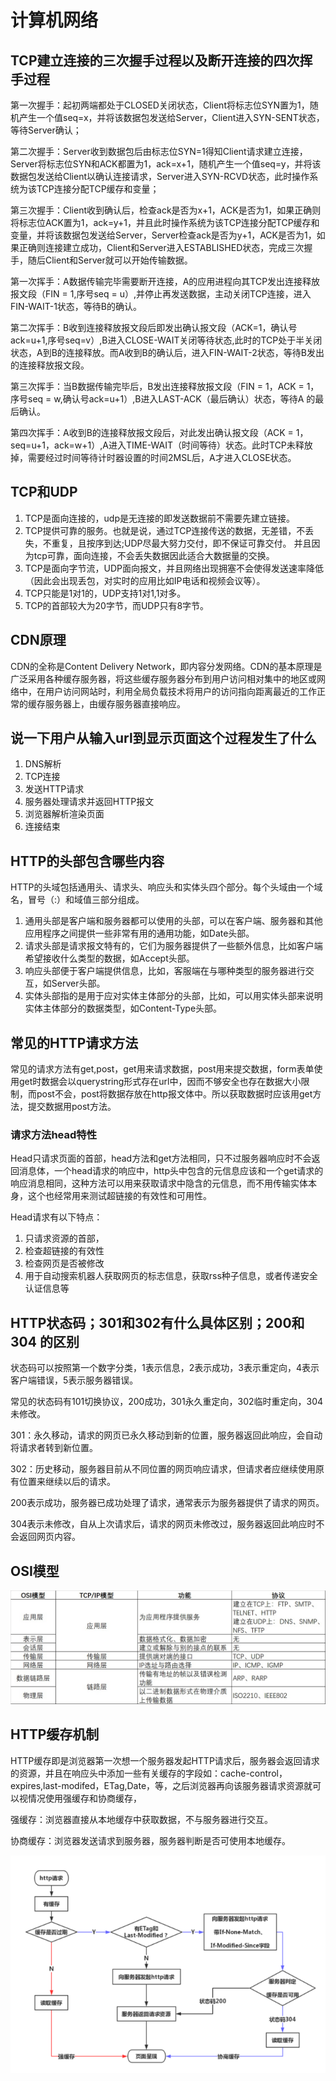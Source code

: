 # 计算机网络

## TCP建立连接的三次握手过程以及断开连接的四次挥手过程

第一次握手：起初两端都处于CLOSED关闭状态，Client将标志位SYN置为1，随机产生一个值seq=x，并将该数据包发送给Server，Client进入SYN-SENT状态，等待Server确认；

第二次握手：Server收到数据包后由标志位SYN=1得知Client请求建立连接，Server将标志位SYN和ACK都置为1，ack=x+1，随机产生一个值seq=y，并将该数据包发送给Client以确认连接请求，Server进入SYN-RCVD状态，此时操作系统为该TCP连接分配TCP缓存和变量；

第三次握手：Client收到确认后，检查ack是否为x+1，ACK是否为1，如果正确则将标志位ACK置为1，ack=y+1，并且此时操作系统为该TCP连接分配TCP缓存和变量，并将该数据包发送给Server，Server检查ack是否为y+1，ACK是否为1，如果正确则连接建立成功，Client和Server进入ESTABLISHED状态，完成三次握手，随后Client和Server就可以开始传输数据。



第一次挥手：A数据传输完毕需要断开连接，A的应用进程向其TCP发出连接释放报文段（FIN = 1,序号seq = u）,并停止再发送数据，主动关闭TCP连接，进入FIN-WAIT-1状态，等待B的确认。

第二次挥手：B收到连接释放报文段后即发出确认报文段（ACK=1，确认号ack=u+1,序号seq=v）,B进入CLOSE-WAIT关闭等待状态,此时的TCP处于半关闭状态，A到B的连接释放。而A收到B的确认后，进入FIN-WAIT-2状态，等待B发出的连接释放报文段。

第三次挥手：当B数据传输完毕后，B发出连接释放报文段（FIN = 1，ACK = 1，序号seq = w,确认号ack=u+1）,B进入LAST-ACK（最后确认）状态，等待A 的最后确认。

第四次挥手：A收到B的连接释放报文段后，对此发出确认报文段（ACK = 1，seq=u+1，ack=w+1）,A进入TIME-WAIT（时间等待）状态。此时TCP未释放掉，需要经过时间等待计时器设置的时间2MSL后，A才进入CLOSE状态。



## TCP和UDP

1. TCP是面向连接的，udp是无连接的即发送数据前不需要先建立链接。
2. TCP提供可靠的服务。也就是说，通过TCP连接传送的数据，无差错，不丢失，不重复，且按序到达;UDP尽最大努力交付，即不保证可靠交付。 并且因为tcp可靠，面向连接，不会丢失数据因此适合大数据量的交换。
3. TCP是面向字节流，UDP面向报文，并且网络出现拥塞不会使得发送速率降低（因此会出现丢包，对实时的应用比如IP电话和视频会议等）。
4. TCP只能是1对1的，UDP支持1对1,1对多。
5. TCP的首部较大为20字节，而UDP只有8字节。



## CDN原理

CDN的全称是Content Delivery Network，即内容分发网络。CDN的基本原理是广泛采用各种缓存服务器，将这些缓存服务器分布到用户访问相对集中的地区或网络中，在用户访问网站时，利用全局负载技术将用户的访问指向距离最近的工作正常的缓存服务器上，由缓存服务器直接响应。



## 说一下用户从输入url到显示页面这个过程发生了什么

1. DNS解析
2. TCP连接
3. 发送HTTP请求
4. 服务器处理请求并返回HTTP报文
5. 浏览器解析渲染页面
6. 连接结束



## HTTP的头部包含哪些内容

HTTP的头域包括通用头、请求头、响应头和实体头四个部分。每个头域由一个域名，冒号（:）和域值三部分组成。

1. 通用头部是客户端和服务器都可以使用的头部，可以在客户端、服务器和其他应用程序之间提供一些非常有用的通用功能，如Date头部。
2. 请求头部是请求报文特有的，它们为服务器提供了一些额外信息，比如客户端希望接收什么类型的数据，如Accept头部。
3. 响应头部便于客户端提供信息，比如，客服端在与哪种类型的服务器进行交互，如Server头部。
4. 实体头部指的是用于应对实体主体部分的头部，比如，可以用实体头部来说明实体主体部分的数据类型，如Content-Type头部。



## 常见的HTTP请求方法

常见的请求方法有get,post，get用来请求数据，post用来提交数据，form表单使用get时数据会以querystring形式存在url中，因而不够安全也存在数据大小限制，而post不会，post将数据存放在http报文体中。所以获取数据时应该用get方法，提交数据用post方法。

### 请求方法head特性

Head只请求页面的首部，head方法和get方法相同，只不过服务器响应时不会返回消息体，一个head请求的响应中，http头中包含的元信息应该和一个get请求的响应消息相同，这种方法可以用来获取请求中隐含的元信息，而不用传输实体本身，这个也经常用来测试超链接的有效性和可用性。

Head请求有以下特点：

1. 只请求资源的首部，
2. 检查超链接的有效性
3. 检查网页是否被修改
4. 用于自动搜索机器人获取网页的标志信息，获取rss种子信息，或者传递安全认证信息等



## HTTP状态码；301和302有什么具体区别；200和304 的区别

状态码可以按照第一个数字分类，1表示信息，2表示成功，3表示重定向，4表示客户端错误，5表示服务器错误。

常见的状态码有101切换协议，200成功，301永久重定向，302临时重定向，304未修改。

301：永久移动，请求的网页已永久移动到新的位置，服务器返回此响应，会自动将请求者转到新位置。

302：历史移动，服务器目前从不同位置的网页响应请求，但请求者应继续使用原有位置来继续以后的请求。

200表示成功，服务器已成功处理了请求，通常表示为服务器提供了请求的网页。

304表示未修改，自从上次请求后，请求的网页未修改过，服务器返回此响应时不会返回网页内容。



## OSI模型

![](image/网络模型.jpg)



## HTTP缓存机制

HTTP缓存即是浏览器第一次想一个服务器发起HTTP请求后，服务器会返回请求的资源，并且在响应头中添加一些有关缓存的字段如：cache-control，expires,last-modifed，ETag,Date，等，之后浏览器再向该服务器请求资源就可以视情况使用强缓存和协商缓存，

强缓存：浏览器直接从本地缓存中获取数据，不与服务器进行交互。

协商缓存：浏览器发送请求到服务器，服务器判断是否可使用本地缓存。

![](image\http缓存流程图.png)

